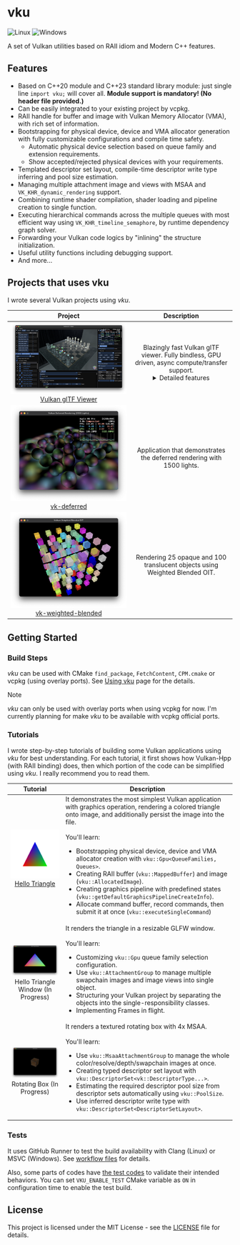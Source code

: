 # vku

![Linux](https://github.com/stripe2933/vku/actions/workflows/linux.yml/badge.svg)
![Windows](https://github.com/stripe2933/vku/actions/workflows/windows.yml/badge.svg)

A set of Vulkan utilities based on RAII idiom and Modern C++ features.

## Features

- Based on C++20 module and C++23 standard library module: just single line `import vku;` will cover all. **Module support is mandatory! (No header file provided.)**
- Can be easily integrated to your existing project by vcpkg.
- RAII handle for buffer and image with Vulkan Memory Allocator (VMA), with rich set of information.
- Bootstrapping for physical device, device and VMA allocator generation with fully customizable configurations and compile time safety.
  - Automatic physical device selection based on queue family and extension requirements.
  - Show accepted/rejected physical devices with your requirements.
- Templated descriptor set layout, compile-time descriptor write type inferring and pool size estimation.
- Managing multiple attachment image and views with MSAA and `VK_KHR_dynamic_rendering` support.
- Combining runtime shader compilation, shader loading and pipeline creation to single function.
- Executing hierarchical commands across the multiple queues with most efficient way using `VK_KHR_timeline_semaphore`, by runtime dependency graph solver.
- Forwarding your Vulkan code logics by "inlining" the structure initialization.
- Useful utility functions including debugging support.
- And more...

## Projects that uses vku

I wrote several Vulkan projects using *vku*.

|                                                                                                        Project                                                                                                        |                                                                                                                                                                                                                                                                                                                                                                                                                                                                                                                                                                                                              Description                                                                                                                                                                                                                                                                                                                                                                                                                                                                                                                                                                                                               |
|:---------------------------------------------------------------------------------------------------------------------------------------------------------------------------------------------------------------------:|:--------------------------------------------------------------------------------------------------------------------------------------------------------------------------------------------------------------------------------------------------------------------------------------------------------------------------------------------------------------------------------------------------------------------------------------------------------------------------------------------------------------------------------------------------------------------------------------------------------------------------------------------------------------------------------------------------------------------------------------------------------------------------------------------------------------------------------------------------------------------------------------------------------------------------------------------------------------------------------------------------------------------------------------------------------------------------------------------------------------------------------------------------------------------------------------------------------------------------------------:|
|                                    ![Vulkan glTF Viewer screenshot](docs/images/showcase/vk-gltf-viewer.png)<br>[Vulkan glTF Viewer](https://github.com/stripe2933/vk-gltf-viewer)                                    | Blazingly fast Vulkan glTF viewer. Fully bindless, GPU driven, async compute/transfer support.<br><details><summary>Detailed features</summary><ul><li>Fully bindless (descriptor set only updated in the model loading time), vertex pulling based, and GPU driven indirect rendering. **All scene nodes can be rendered with up to 8 draw calls** regardless of their material properties and complexity.</li><li>PBR (physical based rendering) + IBL (image based lighting), support **asynchronous runtime spherical harmonics and prefiltered map generation using only compute shader**.</li><li>Can render opaque, alpha tested (using Alpha to Coverage) and translucent (using Weighted Blended OIT) materials.</li><li>**Directly memcpy the glTF buffer memory into GPU using multi-thread, dedicated transfer queue without pre-processing**, makes faster resource loading time.</li><li>Unlimited texture coordinate indices count (can render a primitive that has arbitrary `TEXCOORD_<i>`) using buffer device address approach.</li><li>Pixel-perfect mouse picking, outline rendering and transformation gizmo for scene nodes.</li><li>Can mainpulate the node visibility based on hierarchy.</li></ul></details> |
|                 ![vk-deferred screenshot](https://github.com/stripe2933/vk-deferred/blob/main/doc/images/running-screenshot.png?raw=true)<br>[vk-deferred](https://github.com/stripe2933/vk-deferred)                 |                                                                                                                                                                                                                                                                                                                                                                                                                                                                                                                                                                                 Application that demonstrates the deferred rendering with 1500 lights.                                                                                                                                                                                                                                                                                                                                                                                                                                                                                                                                                                                 |
| ![vk-weighted-blended screenshot](https://github.com/stripe2933/vk-weighted-blended/blob/main/doc/images/running-screenshot.png?raw=true)<br>[vk-weighted-blended](https://github.com/stripe2933/vk-weighted-blended) |                                                                                                                                                                                                                                                                                                                                                                                                                                                                                                                                                                              Rendering 25 opaque and 100 translucent objects using Weighted Blended OIT.                                                                                                                                                                                                                                                                                                                                                                                                                                                                                                                                                                               |

## Getting Started

### Build Steps

*vku* can be used with CMake `find_package`, `FetchContent`, `CPM.cmake` or vcpkg (using overlay ports). See [Using vku](docs/using-vku.md) page for the details.

> [!NOTE]
> *vku* can only be used with overlay ports when using vcpkg for now. I'm currently planning for make *vku* to be available with vcpkg official ports.

### Tutorials

I wrote step-by-step tutorials of building some Vulkan applications using *vku* for best understanding. For each tutorial, it first shows how Vulkan-Hpp (with RAII binding) does, then which portion of the code can be simplified using *vku*. I really recommend you to read them.

|                                             Tutorial                                              | Description                                                                                                                                                                                                                                                                                                                                                                                                                                                                                                                                                                                                                        |
|:-------------------------------------------------------------------------------------------------:|------------------------------------------------------------------------------------------------------------------------------------------------------------------------------------------------------------------------------------------------------------------------------------------------------------------------------------------------------------------------------------------------------------------------------------------------------------------------------------------------------------------------------------------------------------------------------------------------------------------------------------|
|  ![Tutorial 1](docs/images/hello-triangle/final.png)<br>[Hello Triangle](docs/hello-triangle.md)  | It demonstrates the most simplest Vulkan application with graphics operation, rendering a colored triangle onto image, and additionally persist the image into the file.<br><br>You'll learn: <br><ul><li>Bootstrapping physical device, device and VMA allocator creation with `vku::Gpu<QueueFamilies, Queues>`.</li><li>Creating RAII buffer (`vku::MappedBuffer`) and image (`vku::AllocatedImage`).</li><li>Creating graphics pipeline with predefined states (`vku::getDefaultGraphicsPipelineCreateInfo`).</li><li>Allocate command buffer, record commands, then submit it at once (`vku::executeSingleCommand`)</li></ul> |
| ![Tutorial 2](docs/images/hello-triangle-window/final.png)<br>Hello Triangle Window (In Progress) | It renders the triangle in a resizable GLFW window.<br><br>You'll learn: <ul><li>Customizing `vku::Gpu` queue family selection configuration.</li><li>Use `vku::AttachmentGroup` to manage multiple swapchain images and image views into single object.</li><li>Structuring your Vulkan project by separating the objects into the single-responsibility classes.</li><li>Implementing Frames in flight.</li></ul>                                                                                                                                                                                                                |
|          ![Tutorial 3](docs/images/rotating-box/final.png)<br>Rotating Box (In Progress)          | It renders a textured rotating box with 4x MSAA.<br><br>You'll learn: <ul><li>Use `vku::MsaaAttachmentGroup` to manage the whole color/resolve/depth/swapchain images at once.</li><li>Creating typed descriptor set layout with `vku::DescriptorSet<vk::DescriptorType...>`.</li><li>Estimating the required descriptor pool size from descriptor sets automatically using `vku::PoolSize`.</li><li>Use inferred descriptor write type with `vku::DescriptorSet<DescriptorSetLayout>`.</li></ul>                                                                                                                                  |

### Tests

It uses GitHub Runner to test the build availability with Clang (Linux) or MSVC (Windows). See [workflow files](.github/workflows) for details.

Also, some parts of codes have [the test codes](test) to validate their intended behaviors. You can set `VKU_ENABLE_TEST` CMake variable as `ON` in configuration time to enable the test build.

## License

This project is licensed under the MIT License - see the [LICENSE](LICENSE.txt) file for details.